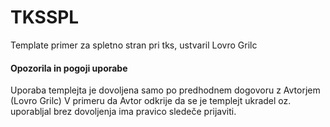 # TKSSPL
Template primer za spletno stran pri tks, ustvaril Lovro Grilc

#### Opozorila in pogoji uporabe
Uporaba templejta je dovoljena samo po predhodnem dogovoru z Avtorjem (Lovro Grilc)
V primeru da Avtor odkrije da se je templejt ukradel oz. uporabljal brez dovoljenja ima pravico sledeče prijaviti.
